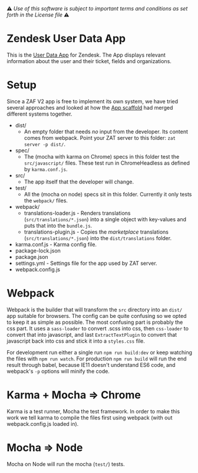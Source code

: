 :warning: *Use of this software is subject to important terms and conditions as set forth in the License file* :warning:

Zendesk User Data App
===============

This is the [User Data App](https://www.zendesk.com/apps/user-data) for Zendesk. The App displays relevant information about the user and their ticket, fields and organizations.

Setup
===============
Since a ZAF V2 app is free to implement its own system, we have tried several approaches and looked at how the [App scaffold](https://github.com/zendesk/app_scaffold) had merged different systems together.

* dist/
  * An empty folder that needs *no* input from the developer. Its content comes from webpack. Point your ZAT server to this folder: `zat server -p dist/`.
* spec/
  * The (mocha with karma on Chrome) specs in this folder test the `src/javascript/` files. These test run in ChromeHeadless as defined by `karma.conf.js`.
* src/
  * The app itself that the developer will change.
* test/
  * All the (mocha on node) specs sit in this folder. Currently it only tests the `webpack/` files.
* webpack/
  * translations-loader.js - Renders translations (`src/translations/*.json`) into a single object with key-values and puts that into the `bundle.js`.
  * translations-plugin.js - Copies the *marketplace* translations (`src/translations/*.json`) into the `dist/translations` folder.
* karma.conf.js - Karma config file.
* package-lock.json
* package.json
* settings.yml - Settings file for the app used by ZAT server.
* webpack.config.js

Webpack
===============
Webpack is the builder that will transform the `src` directory into an `dist/` app suitable for browsers. The config can be quite confusing so we opted to keep it as simple as possible. The most confusing part is probably the css part. It uses a `sass-loader` to convert .scss into css, then `css-loader` to convert that into javascript, and last `ExtractTextPlugin` to convert that javascript back into css and stick it into a `styles.css` file.

For development run either a single run `npm run build:dev` or keep watching the files with `npm run watch`. For production `npm run build` will run the end result through babel, because IE11 doesn't understand ES6 code, and webpack's `-p` options will minify the code.

Karma + Mocha => Chrome
===============
Karma is a test runner, Mocha the test framework. In order to make this work we tell karma to compile the files first using webpack (with out webpack.config.js loaded in).

Mocha => Node
===============
Mocha on Node will run the mocha (`test/`) tests.
